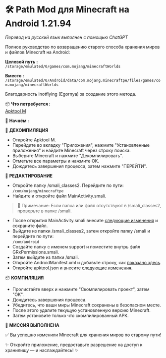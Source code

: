 # 🛠️ Path Mod для Minecraft на Android 1.21.94  
*Перевод на русский язык выполнен с помощью ChatGPT*

Полное руководство по возвращению старого способа хранения миров и файлов Minecraft на Android:

**Целевой путь :**  
``/storage/emulated/0/games/com.mojang/minecraftWorlds``

**Вместо :**  
``/storage/emulated/0/Android/data/com.mojang.minecraftpe/files/games/com.mojang/minecraftWorlds``

Благодарность inotflying (Egornya) за создание этого метода.

📦 **Что потребуется :**  
[Apktool M](https://maximoff.su/apktool/?lang=ru)

🚀 **Начнём :**

🔧 **ДЕКОМПИЛЯЦИЯ**

- Откройте Apktool M.  
- Перейдите во вкладку "Приложения", нажмите "Установленные приложения" и найдите Minecraft через строку поиска.  
- Выберите Minecraft и нажмите "Декомпилировать".  
- Отметьте все параметры и нажмите OK.  
- Дождитесь завершения процесса, затем нажмите "ПЕРЕЙТИ".

📝 **РЕДАКТИРОВАНИЕ**

- Откройте папку /smali_classes2. Перейдите по пути:  
  ``/com/mojang/minecraftpe``
- Найдите и откройте файл MainActivity.smali.
> 📌 Примечание: Если папка или файл отсутствуют в /smali_classes2, проверьте в папке /smali.
- После открытия MainActivity.smali внесите [следующие изменения](https://github.com/TANGY009/Old-Path-Mod-for-Minecraft-For-Android/commit/d7fc5ebae92b10de8fe615cdd3bd189452af7453) и сохраните файл.
- Выйдите из папки /smali_classes2, затем откройте папку /smali и перейдите по пути:  
  ``/com/android``
- Создайте папку с именем support и поместите внутрь файл GRxPermissions.smali.
- Затем выйдите из папки /smali.
- Откройте AndroidManifest.xml и добавьте строку, как [показано здесь](https://github.com/TANGY009/Old-Path-Mod-for-Minecraft-For-Android/commit/6d3dd14ef7ea5d0a11f34502f715a51f48dd17f8).
- Откройте apktool.json и внесите [следующие изменения](https://github.com/TANGY009/Old-Path-Mod-for-Minecraft-For-Android/commit/5d57260cf129945dc1db342265ffa5a22ea1a7ae).

📦 **КОМПИЛЯЦИЯ**

- Пролистайте вверх и нажмите "Скомпилировать проект", затем "OK".
- Дождитесь завершения процесса.
- Убедитесь, что ваши миры Minecraft сохранены в безопасном месте.
- После этого удалите текущую установленную версию Minecraft.
- Затем установите только что скомпилированный APK.

🎉 **МИССИЯ ВЫПОЛНЕНА**

✅ Вы успешно изменили Minecraft для хранения миров по старому пути!

✨ Откройте приложение, предоставьте разрешение на доступ к хранилищу — и наслаждайтесь! ✨
